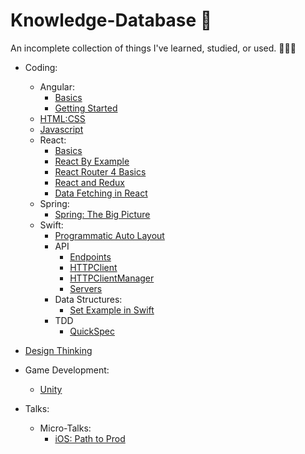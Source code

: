 # Knowledge-Database 🧠
An incomplete collection of things I've learned, studied, or used. 👨🏼‍💻

- Coding:
  - Angular:
    - [Basics](https://github.com/wsaults/Knowledge-Database/tree/master/Coding/Angular/Angular_Basics)
    - [Getting Started](https://github.com/wsaults/Knowledge-Database/tree/master/Coding/Angular/Angular_Getting_Started)
  - [HTML:CSS](https://github.com/wsaults/Knowledge-Database/blob/master/Coding/HTML:CSS/HTML:CSS%20Notes.md)
  - [Javascript](https://github.com/wsaults/Knowledge-Database/blob/master/Coding/Javascript/Javascript%20Notes.md)
  - React:
    - [Basics](https://github.com/wsaults/Knowledge-Database/tree/master/Coding/React/React_Basics)
    - [React By Example](https://github.com/wsaults/Knowledge-Database/tree/master/Coding/React/React_By_Example)
    - [React Router 4 Basics](https://github.com/wsaults/Knowledge-Database/tree/master/Coding/React/React_Router_4_Basics)
    - [React and Redux](https://github.com/wsaults/Knowledge-Database/tree/master/Coding/React/React_and_Redux)
    - [Data Fetching in React](https://github.com/wsaults/Knowledge-Database/tree/master/Coding/React/Data_Fetching_In_React)
  - Spring:
    - [Spring: The Big Picture](https://github.com/wsaults/Knowledge-Database/tree/master/Coding/Spring/Spring_The_Big_Picture)
  - Swift:
    - [Programmatic Auto Layout](https://github.com/wsaults/Knowledge-Database/blob/master/Coding/Swift/Programmatic%20Auto%20Layout.md)
    - API
      - [Endpoints](https://github.com/wsaults/Knowledge-Database/blob/master/Coding/Swift/API/endpoints.md)
      - [HTTPClient](https://github.com/wsaults/Knowledge-Database/blob/master/Coding/Swift/API/httpclient.md)
      - [HTTPClientManager](https://github.com/wsaults/Knowledge-Database/blob/master/Coding/Swift/API/httpclientmanager.md)
      - [Servers](https://github.com/wsaults/Knowledge-Database/blob/master/Coding/Swift/API/servers.md)
    - Data Structures:
      - [Set Example in Swift](https://github.com/wsaults/Knowledge-Database/blob/master/Coding/Swift/Data_Structures/set_example.md)
    - TDD
      - [QuickSpec](https://github.com/wsaults/Knowledge-Database/blob/master/Coding/Swift/TDD/QuickSpec.md)


- [Design Thinking](https://github.com/wsaults/Knowledge-Database/blob/master/Design_Thinking/Design_Thinking.md)
- Game Development:
  - [Unity](https://github.com/wsaults/Knowledge-Database/blob/master/Game_Development/Unity/Game%20Development%20Notes.md)
  
- Talks:
  - Micro-Talks:
    - [iOS: Path to Prod](https://github.com/wsaults/Knowledge-Database/tree/master/Talks/Micro-Talks.md)  


